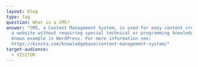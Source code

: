 ```yaml
---
layout: blog
type: faq
question: What is a CMS?
answer: "CMS, a Content Management System, is used for easy content creation on
  a website without requiring special technical or programming knowledge. A well
  known example is WordPress. For more information see:
  https://kinsta.com/knowledgebase/content-management-system/"
target-audience:
  - VISITOR
---
```

